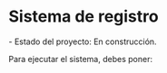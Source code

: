 <h1>Sistema de registro</h1>
- Estado del proyecto: En construcción.

Para ejecutar el sistema, debes poner:

```npm install react´´´
